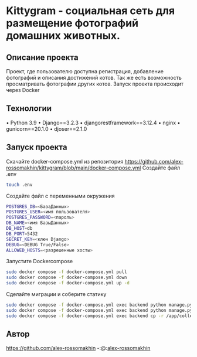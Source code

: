 #  Kittygram - социальная сеть для размещение фотографий домашних животных.

## Описание проекта

Проект, где пользователю доступна регистрация, добавление фотографий и описания достижений котов. Так же есть возможность просматривать фотографии других котов.
Запуск проекта происходит через Docker

## Технологии

• Python 3.9 • Django==3.2.3 • djangorestframework==3.12.4 • nginx • gunicorn==20.1.0 • djoser==2.1.0

## Запуск проекта

Скачайте docker-compose.yml из репозитория https://github.com/alex-rossomakhin/kittygram/blob/main/docker-compose.yml
Создайте файл .env

```bash
touch .env
```

Создайте файл с переменными окружения

```bash
POSTGRES_DB=<БазаДанных>
POSTGRES_USER=<имя пользователя>
POSTGRES_PASSWORD=<пароль>
DB_NAME=<имя БазыДанных>
DB_HOST=db
DB_PORT=5432
SECRET_KEY=<ключ Django>
DEBUG=<DEBUG True/False>
ALLOWED_HOSTS=<разрешенные хосты>
```
Запустите Dockercompose

```bash
sudo docker compose -f docker-compose.yml pull
sudo docker compose -f docker-compose.yml down
sudo docker compose -f docker-compose.yml up -d
```

Сделайте миграции и соберите статику

```bash
sudo docker compose -f docker-compose.yml exec backend python manage.py migrate
sudo docker compose -f docker-compose.yml exec backend python manage.py collectstatic
sudo docker compose -f docker-compose.yml exec backend cp -r /app/collected_static/. /backend_static/static/ 
```

## Автор

https://github.com/alex-rossomakhin
-:@:[alex-rossomakhin](https://github.com/alex-rossomakhin)
